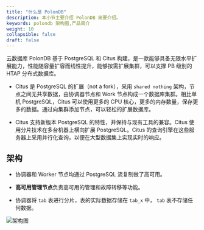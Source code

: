 ```yaml
---
title: "什么是 PolonDB"
description: 本小节主要介绍 PolonDB 简要介绍。 
keywords: polondb 架构图,产品简介
weight: 10
collapsible: false
draft: false
---
```




云数据库 PolonDB 基于 PostgreSQL 和 Citus 构建，是一款能够具备无限水平扩展能力，性能随容量扩容而线性提升，能够按需扩展集群，可以支撑 PB 级别的  HTAP 分布式数据库。

<!--基于 Citus 构建，同时支持在线事务处理（OLTP）及在线分析处理（OLAP）场景。完美适配海量数据实时分析、海量事务处理等应用场景，有着众多独特优势。-->

- Citus 是 PostgreSQL 的扩展（not a fork），采用 `shared nothing` 架构，节点之间无共享数据，由协调器节点和 Work 节点构成一个数据库集群。相比单机 PostgreSQL，Citus 可以使用更多的 CPU 核心，更多的内存数量，保存更多的数据。通过向集群添加节点，可以轻松的扩展数据库。

- Citus 支持新版本 PostgreSQL 的特性，并保持与现有工具的兼容。Citus 使用分片技术在多台机器上横向扩展 PostgreSQL。Citus 的查询引擎在这些服务器上采用并行化查询，以便在大型数据集上实现实时的响应。

## 架构

- 协调器和 Worker 节点均通过 PostgreSQL 流复制做了高可用。

- **高可用管理节点**负责高可用的管理和故障转移等功能。

- 协调器将 `tab` 表进行分片，表的实际数据存储在 `tab_x` 中， `tab` 表不存储任何数据。

![架构图](../../_images/image-GaoKeYongJiaGou.png)
